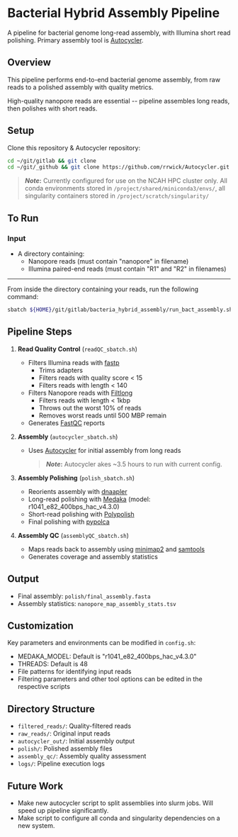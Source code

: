 # Bacterial Hybrid Assembly Pipeline

A pipeline for bacterial genome long-read assembly, with Illumina short read polishing. Primary assembly tool is [Autocycler](https://github.com/rrwick/Autocycler).

## Overview

This pipeline performs end-to-end bacterial genome assembly, from raw reads to a polished assembly with quality metrics.

High-quality nanopore reads are essential -- pipeline assembles long reads, then polishes with short reads.

## Setup

Clone this repository & Autocycler repository:

```bash
cd ~/git/gitlab && git clone
cd ~/git/_github && git clone https://github.com/rrwick/Autocycler.git
```

> **_Note_:** Currently configured for use on the NCAH HPC cluster only. All conda environments stored in `/project/shared/miniconda3/envs/`, all singularity containers stored in `/project/scratch/singularity/`

## To Run

### Input

-   A directory containing:
    -   Nanopore reads (must contain "nanopore" in filename)
    -   Illumina paired-end reads (must contain "R1" and "R2" in filenames)

---

From inside the directory containing your reads, run the following command:

```bash
sbatch ${HOME}/git/gitlab/bacteria_hybrid_assembly/run_bact_assembly.sh
```

## Pipeline Steps

1. **Read Quality Control** (`readQC_sbatch.sh`)

    - Filters Illumina reads with [fastp](https://github.com/OpenGene/fastp)
        - Trims adapters
        - Filters reads with quality score < 15
        - Filters reads with length < 140
    - Filters Nanopore reads with [Filtlong](https://github.com/rrwick/Filtlong)
        - Filters reads with length < 1kbp
        - Throws out the worst 10% of reads
        - Removes worst reads until 500 MBP remain
    - Generates [FastQC](https://github.com/s-andrews/FastQC) reports

2. **Assembly** (`autocycler_sbatch.sh`)

    - Uses [Autocycler](https://github.com/rrwick/Autocycler) for initial assembly from long reads

        > **_Note_:** Autocycler akes ~3.5 hours to run with current config.

3. **Assembly Polishing** (`polish_sbatch.sh`)

    - Reorients assembly with [dnaapler](https://github.com/gbouras13/dnaapler)
    - Long-read polishing with [Medaka](https://github.com/nanoporetech/medaka) (model: r1041_e82_400bps_hac_v4.3.0)
    - Short-read polishing with [Polypolish](https://github.com/rrwick/Polypolish)
    - Final polishing with [pypolca](https://github.com/gbouras13/pypolca)

4. **Assembly QC** (`assemblyQC_sbatch.sh`)
    - Maps reads back to assembly using [minimap2](https://github.com/lh3/minimap2) and [samtools](https://github.com/samtools)
    - Generates coverage and assembly statistics

## Output

-   Final assembly: `polish/final_assembly.fasta`
-   Assembly statistics: `nanopore_map_assembly_stats.tsv`

## Customization

Key parameters and environments can be modified in `config.sh`:

-   MEDAKA_MODEL: Default is "r1041_e82_400bps_hac_v4.3.0"
-   THREADS: Default is 48
-   File patterns for identifying input reads
-   Filtering parameters and other tool options can be edited in the respective scripts

## Directory Structure

-   `filtered_reads/`: Quality-filtered reads
-   `raw_reads/`: Original input reads
-   `autocycler_out/`: Initial assembly output
-   `polish/`: Polished assembly files
-   `assembly_qc/`: Assembly quality assessment
-   `logs/`: Pipeline execution logs

## Future Work

-   Make new autocycler script to split assemblies into slurm jobs. Will speed up pipeline significantly.
-   Make script to configure all conda and singularity dependencies on a new system.

